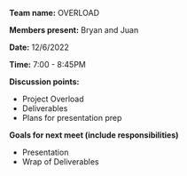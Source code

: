 **Team name:** OVERLOAD

**Members present:** Bryan and Juan

**Date:** 12/6/2022

**Time:** 7:00 - 8:45PM

**Discussion points:** <br/>
* Project Overload
* Deliverables
* Plans for presentation prep

**Goals for next meet (include responsibilities)** <br/>
* Presentation
* Wrap of Deliverables
